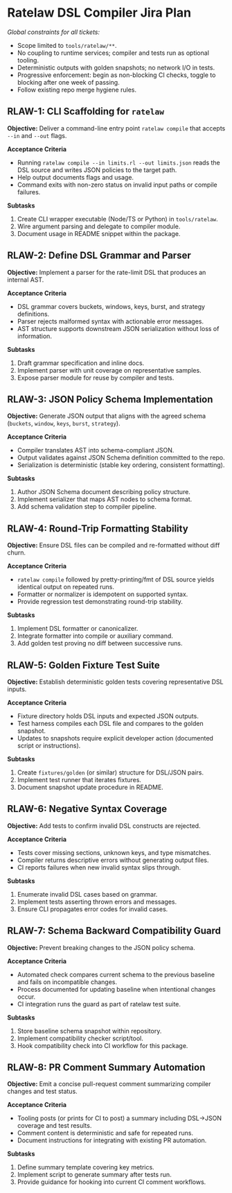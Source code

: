 # Ratelaw DSL Compiler Jira Plan

_Global constraints for all tickets:_
- Scope limited to `tools/ratelaw/**`.
- No coupling to runtime services; compiler and tests run as optional tooling.
- Deterministic outputs with golden snapshots; no network I/O in tests.
- Progressive enforcement: begin as non-blocking CI checks, toggle to blocking after one week of passing.
- Follow existing repo merge hygiene rules.

## RLAW-1: CLI Scaffolding for `ratelaw`
**Objective:** Deliver a command-line entry point `ratelaw compile` that accepts `--in` and `--out` flags.

**Acceptance Criteria**
- Running `ratelaw compile --in limits.rl --out limits.json` reads the DSL source and writes JSON policies to the target path.
- Help output documents flags and usage.
- Command exits with non-zero status on invalid input paths or compile failures.

**Subtasks**
1. Create CLI wrapper executable (Node/TS or Python) in `tools/ratelaw`.
2. Wire argument parsing and delegate to compiler module.
3. Document usage in README snippet within the package.

## RLAW-2: Define DSL Grammar and Parser
**Objective:** Implement a parser for the rate-limit DSL that produces an internal AST.

**Acceptance Criteria**
- DSL grammar covers buckets, windows, keys, burst, and strategy definitions.
- Parser rejects malformed syntax with actionable error messages.
- AST structure supports downstream JSON serialization without loss of information.

**Subtasks**
1. Draft grammar specification and inline docs.
2. Implement parser with unit coverage on representative samples.
3. Expose parser module for reuse by compiler and tests.

## RLAW-3: JSON Policy Schema Implementation
**Objective:** Generate JSON output that aligns with the agreed schema (`buckets`, `window`, `keys`, `burst`, `strategy`).

**Acceptance Criteria**
- Compiler translates AST into schema-compliant JSON.
- Output validates against JSON Schema definition committed to the repo.
- Serialization is deterministic (stable key ordering, consistent formatting).

**Subtasks**
1. Author JSON Schema document describing policy structure.
2. Implement serializer that maps AST nodes to schema format.
3. Add schema validation step to compiler pipeline.

## RLAW-4: Round-Trip Formatting Stability
**Objective:** Ensure DSL files can be compiled and re-formatted without diff churn.

**Acceptance Criteria**
- `ratelaw compile` followed by pretty-printing/fmt of DSL source yields identical output on repeated runs.
- Formatter or normalizer is idempotent on supported syntax.
- Provide regression test demonstrating round-trip stability.

**Subtasks**
1. Implement DSL formatter or canonicalizer.
2. Integrate formatter into compile or auxiliary command.
3. Add golden test proving no diff between successive runs.

## RLAW-5: Golden Fixture Test Suite
**Objective:** Establish deterministic golden tests covering representative DSL inputs.

**Acceptance Criteria**
- Fixture directory holds DSL inputs and expected JSON outputs.
- Test harness compiles each DSL file and compares to the golden snapshot.
- Updates to snapshots require explicit developer action (documented script or instructions).

**Subtasks**
1. Create `fixtures/golden` (or similar) structure for DSL/JSON pairs.
2. Implement test runner that iterates fixtures.
3. Document snapshot update procedure in README.

## RLAW-6: Negative Syntax Coverage
**Objective:** Add tests to confirm invalid DSL constructs are rejected.

**Acceptance Criteria**
- Tests cover missing sections, unknown keys, and type mismatches.
- Compiler returns descriptive errors without generating output files.
- CI reports failures when new invalid syntax slips through.

**Subtasks**
1. Enumerate invalid DSL cases based on grammar.
2. Implement tests asserting thrown errors and messages.
3. Ensure CLI propagates error codes for invalid cases.

## RLAW-7: Schema Backward Compatibility Guard
**Objective:** Prevent breaking changes to the JSON policy schema.

**Acceptance Criteria**
- Automated check compares current schema to the previous baseline and fails on incompatible changes.
- Process documented for updating baseline when intentional changes occur.
- CI integration runs the guard as part of ratelaw test suite.

**Subtasks**
1. Store baseline schema snapshot within repository.
2. Implement compatibility checker script/tool.
3. Hook compatibility check into CI workflow for this package.

## RLAW-8: PR Comment Summary Automation
**Objective:** Emit a concise pull-request comment summarizing compiler changes and test status.

**Acceptance Criteria**
- Tooling posts (or prints for CI to post) a summary including DSL→JSON coverage and test results.
- Comment content is deterministic and safe for repeated runs.
- Document instructions for integrating with existing PR automation.

**Subtasks**
1. Define summary template covering key metrics.
2. Implement script to generate summary after tests run.
3. Provide guidance for hooking into current CI comment workflows.


